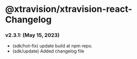 
# @xtravision/xtravision-react- Changelog

### v2.3.1: (May 15, 2023)
- (sdk/hot-fix) update build at npm repo.
- (sdk/update) Added changelog file